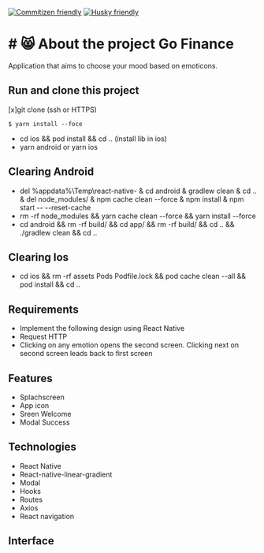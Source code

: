 [![Commitizen friendly](https://img.shields.io/badge/Commitzen-friendly-%237159c1?style=for-the-badge&logo=ghost)](http://commitizen.github.io/cz-cli/) [![Husky friendly](https://img.shields.io/badge/Husky-friendly-%237159c1?style=for-the-badge&logo=ghost)](https://typicode.github.io/husky/#/)


# # 😸 About the project Go Finance

Application that aims to choose your mood based on emoticons.

## Run and clone this project

[x]git clone (ssh or HTTPS)

```
$ yarn install --foce
```

* cd ios && pod install && cd .. (install lib in ios)
* yarn android or yarn ios

## Clearing Android
* del %appdata%\Temp\react-native- & cd android & gradlew clean & cd .. & del node_modules/ & npm cache clean --force & npm install & npm start -- --reset-cache
* rm -rf node_modules && yarn cache clean --force && yarn install --force
* cd android && rm -rf build/ && cd app/ && rm -rf build/ && cd .. && ./gradlew clean && cd ..

## Clearing Ios
* cd ios && rm -rf assets Pods Podfile.lock && pod cache clean --all && pod install && cd ..

## Requirements
* Implement the following design using React Native
* Request HTTP
* Clicking on any emotion opens the second screen. Clicking next on second screen leads back to first screen

## Features
* Splachscreen
* App icon
* Sreen Welcome
* Modal Success

## Technologies
* React Native
* React-native-linear-gradient
* Modal
* Hooks
* Routes
* Axios
* React navigation


## Interface
<p align="center">

</p>

